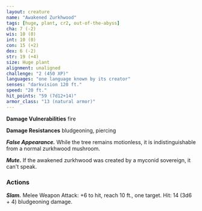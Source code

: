 ```yaml
---
layout: creature
name: "Awakened Zurkhwood"
tags: [huge, plant, cr2, out-of-the-abyss]
cha: 7 (-2)
wis: 10 (0)
int: 10 (0)
con: 15 (+2)
dex: 6 (-2)
str: 19 (+4)
size: Huge plant
alignment: unaligned
challenge: "2 (450 XP)"
languages: "one language known by its creator"
senses: "darkvision 120 ft."
speed: "20 ft."
hit_points: "59 (7d12+14)"
armor_class: "13 (natural armor)"
---
```


**Damage Vulnerabilities** fire

**Damage Resistances** bludgeoning, piercing

***False Appearance.*** While the tree remains motionless, it is indistinguishable from a normal zurkhwood mushroom.

***Mute.*** If the awakened zurkhwood was created by a myconid sovereign, it can't speak.

### Actions

***Slam.*** Melee Weapon Attack: +6 to hit, reach 10 ft., one target. Hit: 14 (3d6 + 4) bludgeoning damage.
